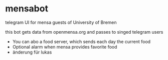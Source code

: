 # mensabot
telegram UI for mensa guests of University of Bremen

this bot gets data from openmensa.org and passes to singed telegram users

 - You can abo a food server, which sends each day the current food
- Optional alarm when mensa provides favorite food
- änderung für lukas